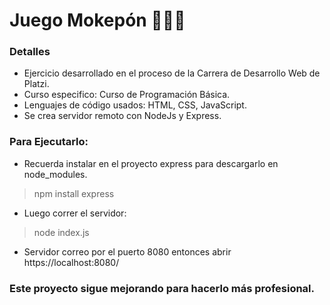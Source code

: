 # Juego Mokepón 👨‍💻👾

### Detalles

- Ejercicio desarrollado en el proceso de la Carrera de Desarrollo Web de Platzi.
- Curso especifico: Curso de Programación Básica.
- Lenguajes de código usados: HTML, CSS, JavaScript.
- Se crea servidor remoto con NodeJs y Express.

### Para Ejecutarlo:

- Recuerda instalar en el proyecto express para descargarlo en node_modules.
>npm install express

- Luego correr el servidor:
>node index.js

- Servidor correo por el puerto 8080 entonces abrir https://localhost:8080/

### Este proyecto sigue mejorando para hacerlo más profesional.